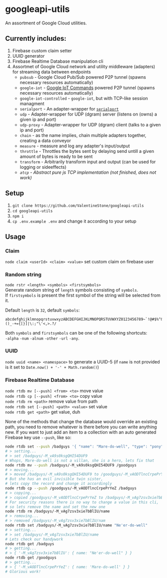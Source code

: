 # googleapi-utils

An assortment of Google Cloud utilities.

## Currently includes:
1. Firebase custom claim setter
2. UUID generator
3. Firebase Realtime Database manipulation cli
4. Assortmet of Google Cloud network and utility middleware (adapters) for streaming data between endpoints
    - `pubsub` - Google Cloud Pub/Sub powered P2P tunnel (spawns necessary resources automatically)
    - `google-iot` - [Google IoT Commands](https://cloud.google.com/iot/docs/how-tos/commands) powered P2P tunnel (spawns necessary resources automatically)
    - `google-iot-controlled` - `google-iot`, but with TCP-like session managment
    - `serialport` - An adapter-wrapper for [`serialport`](https://www.npmjs.com/package/serialport)
    - `udp` - Adapter-wrapper for UDP (dgram) server (listens on (owns) a given ip and port)
    - `udp-proxy` - Adapter-wrapper for UDP (dgram) client (talks to a given ip and port)
    - `chain` - as the name implies, chain multiple adapters together, creating a data conveyor
    - `measure` - measure and log any adapter's input/output
    - `throttle` - Throttles the bytes sent by delaying send untill a given amount of bytes is ready to be sent
    - `transform` - Arbitrarily transform input and output (can be used for logging or sideeffects)
    - *`atcp` - Abstract pure js TCP implementation (not finished, does not work)*

## Setup
1. `git clone https://github.com/ValentineStone/googleapi-utils`
2. `cd googleapi-utils`
3. `npm i`
4. `cp .env.example .env` and change it according to your setup

## Usage
### Claim
`node claim <userId> <claim> <value>` set custom claim on firebase user
### Random string
`node rstr <length> <symbols> <firstsymbols>`  
Generate random string of `length` symbols consisting of `symbols`.  
If `firstsymbols` is present the first symbol of the string will be selected from it.

Default `length` is `32`, default `symbols`:
```
abcdefghijklmnopqrstuvwxyzABCDEFGHIJKLMNOPQRSTUVWXYZ0123456789~`!@#$%^&*()_-+={[}]|\:;"\'<,>.?/
```
Both `symbols` and `firstsymbols` can be one of the following shortcuts:  
`-alpha` `-num` `-alnum` `-other` `-url` `-any`.
### UUID
`node uuid <name> <namespace>` to generate a UUID-5 (if `name` is not provided is it set to `Date.now() + '-' + Math.random()`)
### Firebase Realtime Database
`node rtdb mv [--push] <from> <to>` move value  
`node rtdb cp [--push] <from> <to>` copy value  
`node rtdb rm <path>` remove value from path  
`node rtdb set [--push] <path> <value>` set value  
`node rtdb get <path>` get value, duh

None of the methods that change the database would override an existing path, you need to remove whatever is there before you can write anything new. If you want to just add an item to a collection with an auto generated Firebase key use `--push`, like so:
```sh
node rtdb set --push /badguys '{ "name": "Mare-do-well", "type": "pony" }'
# > setting...
# > set /badguys/-M_vA9s0ksgQHI54DUF9
# Whops, Mare-do-well is not a villan, she is a hero, lets fix that
node rtdb mv --push /badguys/-M_vA9s0ksgQHI54DUF9 /goodguys
# > moving...
# > moved /badguys/-M_vA9s0ksgQHI54DUF9 to /goodguys/-M_vAODTlncCrpePrYeZ
# But she has an evil invisible twin sister,
# lets copy the record and change it accordingly
node rtdb cp --push /goodguys/-M_vAODTlncCrpePrYeZ /badguys
# > copying...
# > copied /goodguys/-M_vAODTlncCrpePrYeZ to /badguys/-M_vAg7zsv3xie7bBlIU
# For security reasons there is no way to change a value in this cli,
# so lets remove the name and set the new one
node rtdb rm /badguys/-M_vAg7zsv3xie7bBlIU/name
# > removing...
# > removed /badguys/-M_vAg7zsv3xie7bBlIU/nam
node rtdb set /badguys/-M_vAg7zsv3xie7bBlIU/name "Ne'er-do-well"
# > setting...
# > set /badguys/-M_vAg7zsv3xie7bBlIU/name
# Lets check our handywork
node rtdb get /badguys
# > getting...
# > { '-M_vAg7zsv3xie7bBlIU': { name: "Ne'er-do-well" } }
node rtdb get /goodguys
# > getting...
# > { '-M_vAODTlncCrpePrYeZ': { name: 'Mare-do-well' } }
# Glorious work!
```